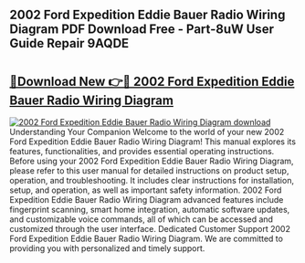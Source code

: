 ## 2002 Ford Expedition Eddie Bauer Radio Wiring Diagram PDF Download Free - Part-8uW User Guide Repair 9AQDE

# <h2><a href="http://dfuoyh.blite.top/?on=2002+Ford+Expedition+Eddie+Bauer+Radio+Wiring+Diagram">🔗Download New 👉🔴 2002 Ford Expedition Eddie Bauer Radio Wiring Diagram</a></h2>

[![2002 Ford Expedition Eddie Bauer Radio Wiring Diagram download](https://i.imgur.com/lujVjoI.png)](http://dfuoyh.blite.top/?on=2002+Ford+Expedition+Eddie+Bauer+Radio+Wiring+Diagram)
Understanding Your Companion Welcome to the world of your new 2002 Ford Expedition Eddie Bauer Radio Wiring Diagram! This manual explores its features, functionalities, and provides essential operating instructions. Before using your 2002 Ford Expedition Eddie Bauer Radio Wiring Diagram, please refer to this user manual for detailed instructions on product setup, operation, and troubleshooting. It includes clear instructions for installation, setup, and operation, as well as important safety information. 2002 Ford Expedition Eddie Bauer Radio Wiring Diagram advanced features include fingerprint scanning, smart home integration, automatic software updates, and customizable voice commands, all of which can be accessed and customized through the user interface. Dedicated Customer Support 2002 Ford Expedition Eddie Bauer Radio Wiring Diagram. We are committed to providing you with personalized and timely support.

